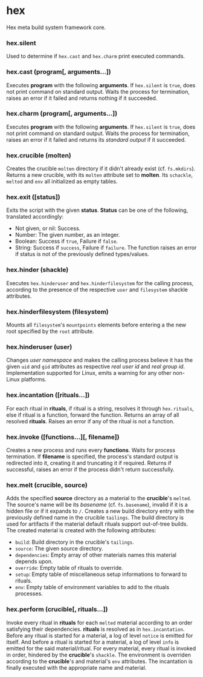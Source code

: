 # hex

Hex meta build system framework core.

### hex.silent

Used to determine if `hex.cast` and `hex.charm` print executed commands.

### hex.cast (program[, arguments...])

Executes **program** with the following **arguments**.
If `hex.silent` is `true`, does not print command on standard output.
Waits the process for termination, raises an error if it failed
and returns nothing if it succeeded.

### hex.charm (program[, arguments...])

Executes **program** with the following **arguments**.
If `hex.silent` is `true`, does not print command on standard output.
Waits the process for termination, raises an error if it failed
and returns its _standard output_ if it succeeded.

### hex.crucible (molten)

Creates the crucible `molten` directory if it didn't already exist (cf. `fs.mkdirs`).
Returns a new crucible, with its `molten` attribute set to **molten**.
Its `schackle`, `melted` and `env` all initialized as empty tables.

### hex.exit ([status])

Exits the script with the given **status**.
**Status** can be one of the following, translated accordingly:
- Not given, or nil: Success.
- Number: The given number, as an integer.
- Boolean: Success if `true`, Failure if `false`.
- String: Success if `success`, Failure if `failure`.
The function raises an error if status is not of the previously defined types/values.

### hex.hinder (shackle)

Executes `hex.hinderuser` and `hex.hinderfilesystem` for the calling process,
according to the presence of the respective `user` and `filesystem` shackle attributes.

### hex.hinderfilesystem (filesystem)

Mounts all `filesystem`'s `mountpoints` elements before
entering a the new root specified by the `root` attribute.

### hex.hinderuser (user)

Changes _user namespace_ and makes the calling process believe it has
the given `uid` and `gid` attributes as respective _real user id_ and _real group id_.
Implementation supported for Linux, emits a warning for any other non-Linux platforms.

### hex.incantation ([rituals...])

For each ritual in **rituals**, if ritual is a string, resolves it through `hex.rituals`,
else if ritual is a function, forward the function. Returns an array of all resolved **rituals**.
Raises an error if any of the ritual is not a function.

### hex.invoke ([functions...][, filename])

Creates a new process and runs every **functions**. Waits for process termination.
If **filename** is specified, the process's standard output is redirected into it, creating it and truncating it if required.
Returns if successful, raises an error if the process didn't return successfully.

### hex.melt (crucible, source)

Adds the specified **source** directory as a material to the **crucible**'s `melted`.
The source's name will be its _basename_ (cf. `fs.basename`), invalid if it is a hidden file or if it expands to `/`.
Creates a new build directory entry with the previously defined name in the crucible `tailings`.
The build directory is used for artifacts if the material default rituals support out-of-tree builds.
The created material is created with the following attributes:
- `build`: Build directory in the crucible's `tailings`.
- `source`: The given source directory.
- `dependencies`: Empty array of other materials names this material depends upon.
- `override`: Empty table of rituals to override.
- `setup`: Empty table of miscellaneous setup informations to forward to rituals.
- `env`: Empty table of environment variables to add to the rituals processes.

### hex.perform (crucible[, rituals...])

Invoke every ritual in **rituals** for each `melted` material according to an order
satisfying their dependencies. **rituals** is resolved as in `hex.incantation`.
Before any ritual is started for a material, a log of level `notice` is emitted for itself.
And before a ritual is started for a material, a log of level `info` is emitted for the said material/ritual.
For every material, every ritual is invoked in order, hindered by the **crucible**'s `shackle`.
The environment is overriden according to the **crucible**'s and material's `env` attributes.
The incantation is finally executed with the appropriate name and material.
